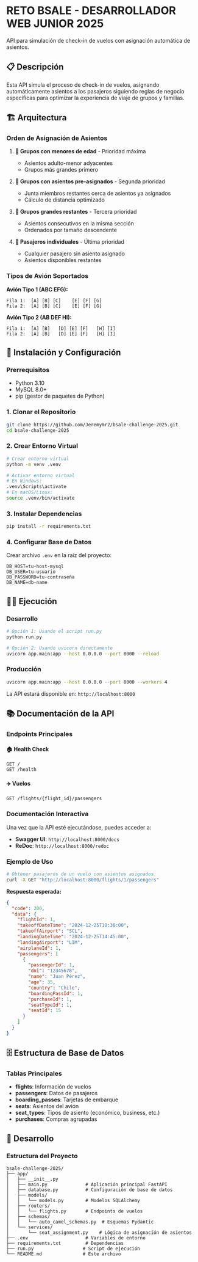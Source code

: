 # RETO BSALE - DESARROLLADOR WEB JUNIOR 2025

API para simulación de check-in de vuelos con asignación automática de asientos.

## 📋 Descripción

Esta API simula el proceso de check-in de vuelos, asignando automáticamente asientos a los pasajeros siguiendo reglas de negocio específicas para optimizar la experiencia de viaje de grupos y familias.

## 🏗️ Arquitectura

### Orden de Asignación de Asientos

1. **🧒 Grupos con menores de edad** - Prioridad máxima
   - Asientos adulto-menor adyacentes
   - Grupos más grandes primero

2. **🔗 Grupos con asientos pre-asignados** - Segunda prioridad
   - Junta miembros restantes cerca de asientos ya asignados
   - Cálculo de distancia optimizado

3. **👥 Grupos grandes restantes** - Tercera prioridad
   - Asientos consecutivos en la misma sección
   - Ordenados por tamaño descendente

4. **👤 Pasajeros individuales** - Última prioridad
   - Cualquier pasajero sin asiento asignado
   - Asientos disponibles restantes

### Tipos de Avión Soportados

**Avión Tipo 1 (ABC EFG):**
```
Fila 1:  [A] [B] [C]    [E] [F] [G]
Fila 2:  [A] [B] [C]    [E] [F] [G]
```

**Avión Tipo 2 (AB DEF HI):**
```
Fila 1:  [A] [B]   [D] [E] [F]   [H] [I]
Fila 2:  [A] [B]   [D] [E] [F]   [H] [I]
```

## 🚀 Instalación y Configuración

### Prerrequisitos

- Python 3.10
- MySQL 8.0+
- pip (gestor de paquetes de Python)

### 1. Clonar el Repositorio

```bash
git clone https://github.com/Jeremymr2/bsale-challenge-2025.git
cd bsale-challenge-2025
```

### 2. Crear Entorno Virtual

```bash
# Crear entorno virtual
python -m venv .venv

# Activar entorno virtual
# En Windows:
.venv\Scripts\activate
# En macOS/Linux:
source .venv/bin/activate
```

### 3. Instalar Dependencias

```bash
pip install -r requirements.txt
```

### 4. Configurar Base de Datos

Crear archivo `.env` en la raíz del proyecto:

```env
DB_HOST=tu-host-mysql
DB_USER=tu-usuario
DB_PASSWORD=tu-contraseña
DB_NAME=db-name
```

## 🏃‍♂️ Ejecución

### Desarrollo

```bash
# Opción 1: Usando el script run.py
python run.py

# Opción 2: Usando uvicorn directamente
uvicorn app.main:app --host 0.0.0.0 --port 8000 --reload
```

### Producción

```bash
uvicorn app.main:app --host 0.0.0.0 --port 8000 --workers 4
```

La API estará disponible en: `http://localhost:8000`

## 📚 Documentación de la API

### Endpoints Principales

#### 🏠 Health Check
```http
GET /
GET /health
```

#### ✈️ Vuelos
```http
GET /flights/{flight_id}/passengers
```

### Documentación Interactiva

Una vez que la API esté ejecutándose, puedes acceder a:

- **Swagger UI**: `http://localhost:8000/docs`
- **ReDoc**: `http://localhost:8000/redoc`

### Ejemplo de Uso

```bash
# Obtener pasajeros de un vuelo con asientos asignados
curl -X GET "http://localhost:8000/flights/1/passengers"
```

**Respuesta esperada:**
```json
{
  "code": 200,
  "data": {
    "flightId": 1,
    "takeoffDateTime": "2024-12-25T10:30:00",
    "takeoffAirport": "SCL",
    "landingDateTime": "2024-12-25T14:45:00",
    "landingAirport": "LIM",
    "airplaneId": 1,
    "passengers": [
      {
        "passengerId": 1,
        "dni": "12345678",
        "name": "Juan Pérez",
        "age": 35,
        "country": "Chile",
        "boardingPassId": 1,
        "purchaseId": 1,
        "seatTypeId": 1,
        "seatId": 15
      }
    ]
  }
}
```

## 🗄️ Estructura de Base de Datos

### Tablas Principales

- **flights**: Información de vuelos
- **passengers**: Datos de pasajeros
- **boarding_passes**: Tarjetas de embarque
- **seats**: Asientos del avión
- **seat_types**: Tipos de asiento (económico, business, etc.)
- **purchases**: Compras agrupadas

## 🔧 Desarrollo

### Estructura del Proyecto

```
bsale-challenge-2025/
├── app/
│   ├── __init__.py
│   ├── main.py              # Aplicación principal FastAPI
│   ├── database.py          # Configuración de base de datos
│   ├── models/
│   │   └── models.py        # Modelos SQLAlchemy
│   ├── routers/
│   │   └── flights.py       # Endpoints de vuelos
│   ├── schemas/
│   │   └── auto_camel_schemas.py  # Esquemas Pydantic
│   └── services/
│       └── seat_assignment.py    # Lógica de asignación de asientos
├── .env                     # Variables de entorno
├── requirements.txt         # Dependencias
├── run.py                  # Script de ejecución
└── README.md               # Este archivo
```